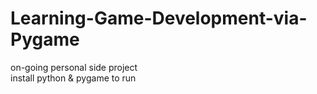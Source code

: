 # Learning-Game-Development-via-Pygame
on-going personal side project <br />
install python & pygame to run <br />

